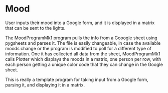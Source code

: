 # Mood
User inputs their mood into a Google form, and it is displayed in a matrix that can be sent to the lights.

The MoodProgramMk1 program pulls the info from a Gooogle sheet using pygsheets and parses it. The file is easily changeable, in case the available moods change or the program is modified to poll for a different type of information. One it has collected all data from the sheet, MoodProgramMk1 calls Plotter which displays the moods in a matrix, one person per row, with each person getting a unique color code that they can change in the Google sheet.

This is really a template program for taking input from a Google form, parsing it, and displaying it in a matrix.
